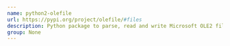 ```yaml
---
name: python2-olefile
url: https://pypi.org/project/olefile/#files
description: Python package to parse, read and write Microsoft OLE2 files (Structured Storage or Compound Document, Microsoft Office).
group: None
---
```

